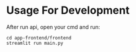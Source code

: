 # Usage For Development
After run api, open your cmd and run:
```shell
cd app-frontend/frontend
streamlit run main.py
```